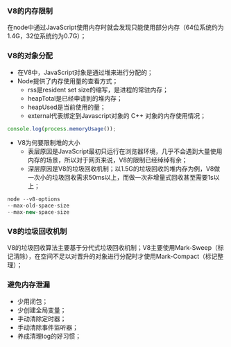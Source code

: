 ### V8的内存限制
在node中通过JavaScript使用内存时就会发现只能使用部分内存（64位系统约为1.4G，32位系统约为0.7G）；

### V8的对象分配
- 在V8中，JavaScript对象是通过堆来进行分配的；
- Node提供了内存使用量的查看方式；
  - rss是resident set size的缩写，是进程的常驻内存；
  - heapTotal是已经申请到的堆内存；
  - heapUsed是当前使用的量；
  - external代表绑定到Javascript对象的 C++ 对象的内存使用情况；
```javascript
console.log(process.memoryUsage());
```
- V8为何要限制堆的大小
  - 表层原因是JavaScript最初只运行在浏览器环境，几乎不会遇到大量使用内存的场景，所以对于网页来说，V8的限制已经绰绰有余；
  - 深层原因是V8的垃圾回收机制；以1.5G的垃圾回收的堆内存为例，V8做一次小的垃圾回收需求50ms以上，而做一次非增量式回收甚至需要1s以上；
```javascript
node --v8-options
--max-old-space-size
--max-new-space-size
```
### V8的垃圾回收机制
V8的垃圾回收算法主要基于分代式垃圾回收机制；V8主要使用Mark-Sweep（标记清除），在空间不足以对晋升的对象进行分配时才使用Mark-Compact（标记整理）；

### 避免内存泄漏
- 少用闭包；
- 少创建全局变量；
- 手动清除定时器；
- 手动清除事件监听器；
- 养成清理log的好习惯；
